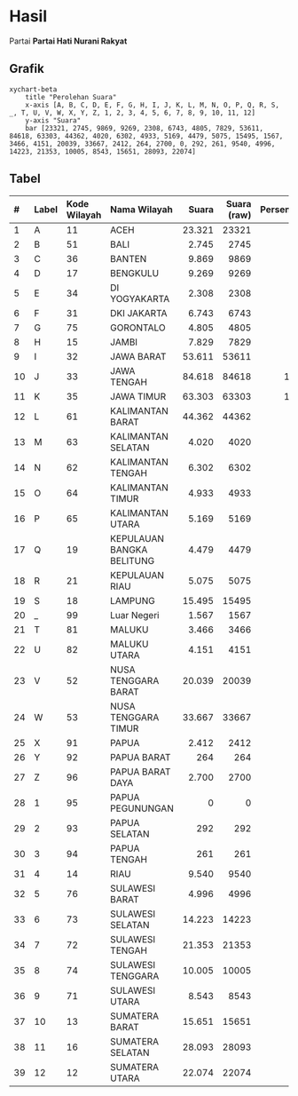 # Hasil

Partai **Partai Hati Nurani Rakyat**

## Grafik

```mermaid
xychart-beta
    title "Perolehan Suara"
    x-axis [A, B, C, D, E, F, G, H, I, J, K, L, M, N, O, P, Q, R, S, _, T, U, V, W, X, Y, Z, 1, 2, 3, 4, 5, 6, 7, 8, 9, 10, 11, 12]
    y-axis "Suara"
    bar [23321, 2745, 9869, 9269, 2308, 6743, 4805, 7829, 53611, 84618, 63303, 44362, 4020, 6302, 4933, 5169, 4479, 5075, 15495, 1567, 3466, 4151, 20039, 33667, 2412, 264, 2700, 0, 292, 261, 9540, 4996, 14223, 21353, 10005, 8543, 15651, 28093, 22074]
```

## Tabel

| #  | Label | Kode Wilayah | Nama Wilayah              | Suara  | Suara (raw) | Persentase |
|:-- |:----- |:------------ |:------------------------- | ------:| -----------:| ----------:|
| 1  | A     | 11           | ACEH                      | 23.321 | 23321       | 4,15       |
| 2  | B     | 51           | BALI                      | 2.745  | 2745        | 0,49       |
| 3  | C     | 36           | BANTEN                    | 9.869  | 9869        | 1,76       |
| 4  | D     | 17           | BENGKULU                  | 9.269  | 9269        | 1,65       |
| 5  | E     | 34           | DI YOGYAKARTA             | 2.308  | 2308        | 0,41       |
| 6  | F     | 31           | DKI JAKARTA               | 6.743  | 6743        | 1,20       |
| 7  | G     | 75           | GORONTALO                 | 4.805  | 4805        | 0,86       |
| 8  | H     | 15           | JAMBI                     | 7.829  | 7829        | 1,39       |
| 9  | I     | 32           | JAWA BARAT                | 53.611 | 53611       | 9,55       |
| 10 | J     | 33           | JAWA TENGAH               | 84.618 | 84618       | 15,07      |
| 11 | K     | 35           | JAWA TIMUR                | 63.303 | 63303       | 11,27      |
| 12 | L     | 61           | KALIMANTAN BARAT          | 44.362 | 44362       | 7,90       |
| 13 | M     | 63           | KALIMANTAN SELATAN        | 4.020  | 4020        | 0,72       |
| 14 | N     | 62           | KALIMANTAN TENGAH         | 6.302  | 6302        | 1,12       |
| 15 | O     | 64           | KALIMANTAN TIMUR          | 4.933  | 4933        | 0,88       |
| 16 | P     | 65           | KALIMANTAN UTARA          | 5.169  | 5169        | 0,92       |
| 17 | Q     | 19           | KEPULAUAN BANGKA BELITUNG | 4.479  | 4479        | 0,80       |
| 18 | R     | 21           | KEPULAUAN RIAU            | 5.075  | 5075        | 0,90       |
| 19 | S     | 18           | LAMPUNG                   | 15.495 | 15495       | 2,76       |
| 20 | _     | 99           | Luar Negeri               | 1.567  | 1567        | 0,28       |
| 21 | T     | 81           | MALUKU                    | 3.466  | 3466        | 0,62       |
| 22 | U     | 82           | MALUKU UTARA              | 4.151  | 4151        | 0,74       |
| 23 | V     | 52           | NUSA TENGGARA BARAT       | 20.039 | 20039       | 3,57       |
| 24 | W     | 53           | NUSA TENGGARA TIMUR       | 33.667 | 33667       | 6,00       |
| 25 | X     | 91           | PAPUA                     | 2.412  | 2412        | 0,43       |
| 26 | Y     | 92           | PAPUA BARAT               | 264    | 264         | 0,05       |
| 27 | Z     | 96           | PAPUA BARAT DAYA          | 2.700  | 2700        | 0,48       |
| 28 | 1     | 95           | PAPUA PEGUNUNGAN          | 0      | 0           | 0,00       |
| 29 | 2     | 93           | PAPUA SELATAN             | 292    | 292         | 0,05       |
| 30 | 3     | 94           | PAPUA TENGAH              | 261    | 261         | 0,05       |
| 31 | 4     | 14           | RIAU                      | 9.540  | 9540        | 1,70       |
| 32 | 5     | 76           | SULAWESI BARAT            | 4.996  | 4996        | 0,89       |
| 33 | 6     | 73           | SULAWESI SELATAN          | 14.223 | 14223       | 2,53       |
| 34 | 7     | 72           | SULAWESI TENGAH           | 21.353 | 21353       | 3,80       |
| 35 | 8     | 74           | SULAWESI TENGGARA         | 10.005 | 10005       | 1,78       |
| 36 | 9     | 71           | SULAWESI UTARA            | 8.543  | 8543        | 1,52       |
| 37 | 10    | 13           | SUMATERA BARAT            | 15.651 | 15651       | 2,79       |
| 38 | 11    | 16           | SUMATERA SELATAN          | 28.093 | 28093       | 5,00       |
| 39 | 12    | 12           | SUMATERA UTARA            | 22.074 | 22074       | 3,93       |



